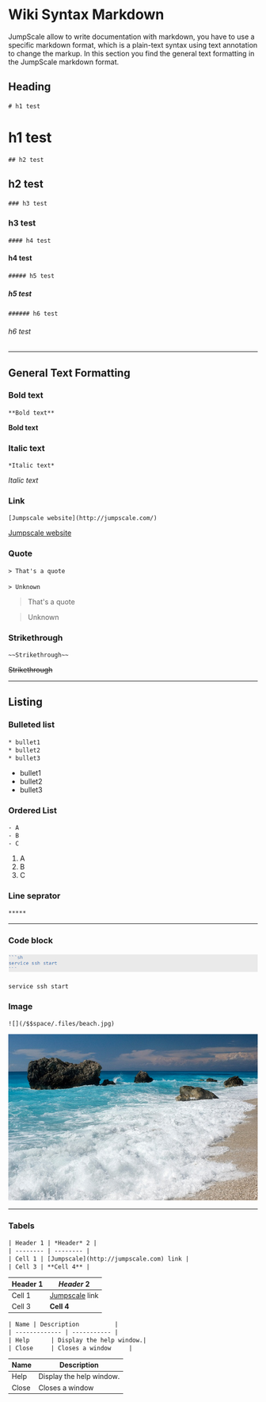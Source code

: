 # Wiki Syntax Markdown

JumpScale allow to write documentation with markdown, you have to use a specific markdown
format, which is a plain-text syntax using text annotation to change the
markup. In this section you find the general text formatting in the
JumpScale markdown format.


## Heading

```
# h1 test
```
# h1 test

```
## h2 test
```
## h2 test

```
### h3 test
```
### h3 test

```
#### h4 test
```
#### h4 test

```
##### h5 test
```
##### h5 test

```
###### h6 test
```
###### h6 test

***
## General Text Formatting 

### Bold text
```
**Bold text**
```
**Bold text**

### Italic text
```
*Italic text*
```
*Italic text*

### Link
```
[Jumpscale website](http://jumpscale.com/)
```
[Jumpscale website](http://jumpscale.com/)

### Quote
```
> That's a quote

> Unknown
```
> That's a quote

> Unknown

### Strikethrough
```
~~Strikethrough~~
```
~~Strikethrough~~

***
## Listing


### Bulleted list

```
* bullet1
* bullet2
* bullet3
```
* bullet1
* bullet2
* bullet3
 
### Ordered List

```
- A
- B
- C
```
1. A
2. B
3. C

### Line seprator

```
*****
```
*****
 

### Code block

![](code-block.png)

```                                                       
service ssh start
```

### Image

```                                                       
![](/$$space/.files/beach.jpg)
```
![](beach.jpg)


***
### Tabels

```
| Header 1 | *Header* 2 |
| -------- | -------- |
| Cell 1 | [Jumpscale](http://jumpscale.com) link |
| Cell 3 | **Cell 4** |
```

| Header 1 | *Header* 2 |
| -------- | -------- |
| Cell 1 | [Jumpscale](http://jumpscale.com) link |
| Cell 3 | **Cell 4** |

```
| Name | Description          |
| ------------- | ----------- |
| Help      | Display the help window.|
| Close     | Closes a window     |
```

| Name | Description          |
| ------------- | ----------- |
| Help      | Display the help window.|
| Close     | Closes a window     |


